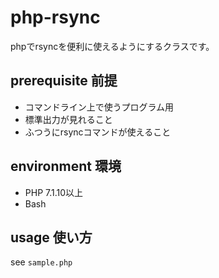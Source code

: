 # php-rsync
phpでrsyncを便利に使えるようにするクラスです。

## prerequisite 前提
- コマンドライン上で使うプログラム用
- 標準出力が見れること
- ふつうにrsyncコマンドが使えること

## environment 環境
- PHP 7.1.10以上
- Bash

## usage 使い方
see `sample.php`

